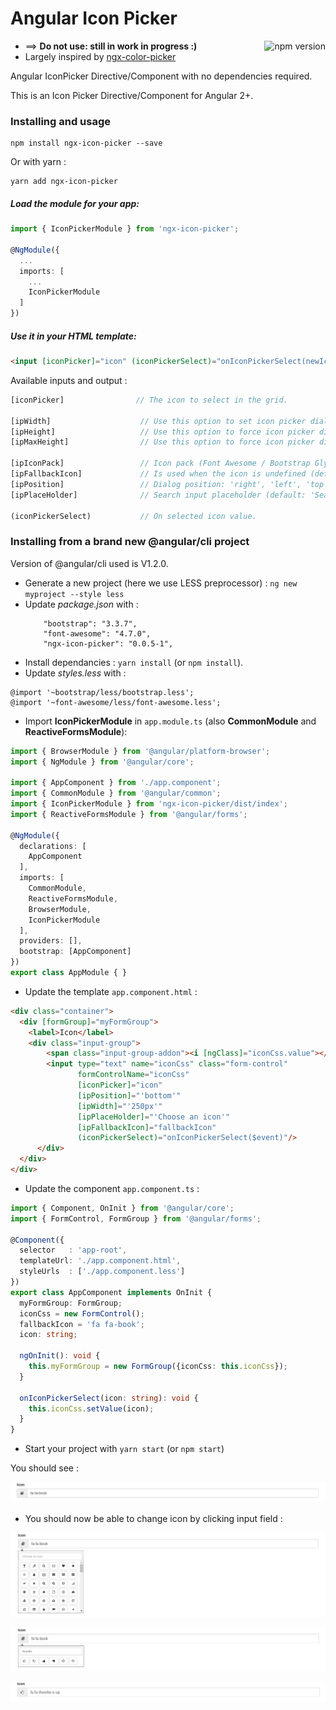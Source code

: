 # Angular Icon Picker

<a href="https://badge.fury.io/js/ngx-icon-picker"><img src="https://badge.fury.io/js/ngx-icon-picker.svg" align="right" alt="npm version" height="18"></a>

* ==> **Do not use: still in work in progress :)**
* Largely inspired by [ngx-color-picker](https://github.com/zefoy/ngx-color-picker)

Angular IconPicker Directive/Component with no dependencies required.

This is an Icon Picker Directive/Component for Angular 2+.

### Installing and usage

    npm install ngx-icon-picker --save
    
Or with yarn : 

    yarn add ngx-icon-picker
    
##### Load the module for your app:

```typescript
import { IconPickerModule } from 'ngx-icon-picker';

@NgModule({
  ...
  imports: [
    ...
    IconPickerModule
  ]
})
```

##### Use it in your HTML template:

```html
<input [iconPicker]="icon" (iconPickerSelect)="onIconPickerSelect(newIcon)"/>
```

Available inputs and output :

```typescript
[iconPicker]                // The icon to select in the grid.

[ipWidth]                    // Use this option to set icon picker dialog width (default: '230px').
[ipHeight]                   // Use this option to force icon picker dialog height (default: 'auto').
[ipMaxHeight]                // Use this option to force icon picker dialog max-height (default: '200px').

[ipIconPack]                 // Icon pack (Font Awesome / Bootstrap Glyphicon): 'fa', 'bs', 'all' (default: 'all').
[ipFallbackIcon]             // Is used when the icon is undefined (default: 'fa fa-user-plus').
[ipPosition]                 // Dialog position: 'right', 'left', 'top', 'bottom' (default: 'right').
[ipPlaceHolder]              // Search input placeholder (default: 'Search icon...').

(iconPickerSelect)           // On selected icon value.

```

    
### Installing from a brand new @angular/cli project

Version of @angular/cli used is V1.2.0.

* Generate a new project (here we use LESS preprocessor) : `ng new myproject --style less`
* Update *package.json* with : 
  ```
      "bootstrap": "3.3.7",
      "font-awesome": "4.7.0",
      "ngx-icon-picker": "0.0.5-1",
  ```
* Install dependancies : `yarn install` (or `npm install`).
* Update *styles.less* with :
```less
@import '~bootstrap/less/bootstrap.less';
@import '~font-awesome/less/font-awesome.less';
```
* Import **IconPickerModule** in `app.module.ts` (also **CommonModule** and **ReactiveFormsModule**): 
```typescript
import { BrowserModule } from '@angular/platform-browser';
import { NgModule } from '@angular/core';

import { AppComponent } from './app.component';
import { CommonModule } from '@angular/common';
import { IconPickerModule } from 'ngx-icon-picker/dist/index';
import { ReactiveFormsModule } from '@angular/forms';

@NgModule({
  declarations: [
    AppComponent
  ],
  imports: [
    CommonModule,
    ReactiveFormsModule,
    BrowserModule,
    IconPickerModule
  ],
  providers: [],
  bootstrap: [AppComponent]
})
export class AppModule { }
```
* Update the template `app.component.html` : 
```html
<div class="container">
  <div [formGroup]="myFormGroup">
    <label>Icon</label>
    <div class="input-group">
        <span class="input-group-addon"><i [ngClass]="iconCss.value"></i></span>
        <input type="text" name="iconCss" class="form-control"
               formControlName="iconCss"
               [iconPicker]="icon"
               [ipPosition]="'bottom'"
               [ipWidth]="'250px'"
               [ipPlaceHolder]="'Choose an icon'"
               [ipFallbackIcon]="fallbackIcon"
               (iconPickerSelect)="onIconPickerSelect($event)"/>
      </div>
  </div>
</div>
```

* Update the component `app.component.ts` : 
```typescript
import { Component, OnInit } from '@angular/core';
import { FormControl, FormGroup } from '@angular/forms';

@Component({
  selector   : 'app-root',
  templateUrl: './app.component.html',
  styleUrls  : ['./app.component.less']
})
export class AppComponent implements OnInit {
  myFormGroup: FormGroup;
  iconCss = new FormControl();
  fallbackIcon = 'fa fa-book';
  icon: string;

  ngOnInit(): void {
    this.myFormGroup = new FormGroup({iconCss: this.iconCss});
  }

  onIconPickerSelect(icon: string): void {
    this.iconCss.setValue(icon);
  }
}
```
* Start your project with `yarn start` (or `npm start`)

You should see : 

![demo_01](https://raw.githubusercontent.com/tech-advantage/ngx-icon-picker/readme/doc/demo_01.jpg)

* You should now be able to change icon by clicking input field :

![demo_02](https://raw.githubusercontent.com/tech-advantage/ngx-icon-picker/readme/doc/demo_02.jpg)

![demo_03](https://raw.githubusercontent.com/tech-advantage/ngx-icon-picker/readme/doc/demo_03.jpg)

![demo_04](https://raw.githubusercontent.com/tech-advantage/ngx-icon-picker/readme/doc/demo_04.jpg)
